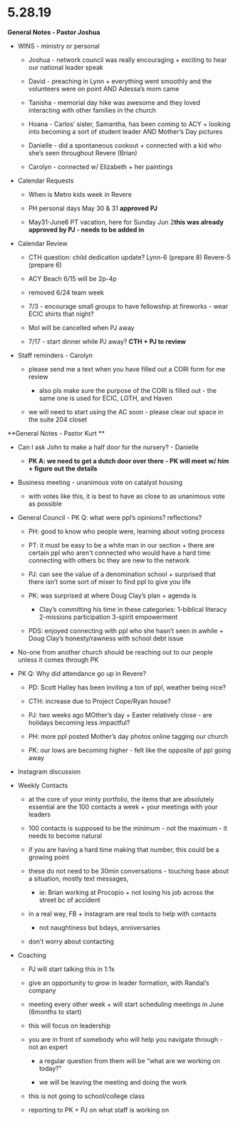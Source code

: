 #  **5.28.19**

**General Notes - Pastor Joshua**

  * WINS - ministry or personal 

    * Joshua - network council was really encouraging + exciting to hear our national leader speak 

    * David - preaching in Lynn + everything went smoothly and the volunteers were on point AND Adessa’s mom came  

    * Tanisha - memorial day hike was awesome and they loved interacting with other families in the church 

    * Hoana - Carlos’ sister, Samantha, has been coming to ACY + looking into becoming a sort of student leader AND Mother’s Day pictures

    * Danielle - did a spontaneous cookout + connected with a kid who she’s seen throughout Revere (Brian)

    * Carolyn - connected w/ Elizabeth + her paintings

  

  * Calendar Requests

    * When is Metro kids week in Revere

    * PH personal days May 30 & 31 **approved PJ**

    * May31-June6 PT vacation, here for Sunday Jun 2**this was already approved by PJ - needs to be added in**

  

  * Calendar Review

    * CTH question: child dedication update? Lynn-6 (prepare 8)  Revere-5 (prepare 6)

    * ACY Beach 6/15 will be 2p-4p

    * removed 6/24 team week

    * 7/3 - encourage small groups to have fellowship at fireworks - wear ECIC shirts that night?

    * MoI will be cancelled when PJ away

    * 7/17 - start dinner while PJ away? **CTH + PJ to review**

  

  * Staff reminders - Carolyn

    * please send me a text when you have filled out a CORI form for me review

      * also pls make sure the purpose of the CORI is filled out - the same one is used for ECIC, LOTH, and Haven

    * we will need to start using the AC soon - please clear out space in the suite 204 closet

  

**General Notes - Pastor Kurt  **

  * Can I ask John to make a half door for the nursery? - Danielle 

    * **PK A: we need to get a dutch door over there - PK will meet w/ him + figure out the details**

  * Business meeting - unanimous vote on catalyst housing 

    * with votes like this, it is best to have as close to as unanimous vote as possible

  * General Council - PK Q: what were ppl’s opinions? reflections?

    * PH: good to know who people were, learning about voting process

    * PT: it must be easy to be a white man in our section + there are certain ppl who aren't connected who would have a hard time connecting with others bc they are new to the network 

    * PJ: can see the value of a denomination school + surprised that there isn’t some sort of mixer to find ppl to give you life

    * PK: was surprised at where Doug Clay’s plan + agenda is

      * Clay’s committing his time in these categories: 1-biblical literacy 2-missions participation 3-spirit empowerment

    * PDS: enjoyed connecting with ppl who she hasn’t seen in awhile + Doug Clay’s honesty/rawness with school debt issue

  * No-one from another church should be reaching out to our people unless it comes through PK

  * PK Q: Why did attendance go up in Revere?

    * PD: Scott Halley has been inviting a ton of ppl, weather being nice? 

    * CTH: increase due to Project Cope/Ryan house? 

    * PJ: two weeks ago MOther’s day + Easter relatively close - are holidays becoming less impactful?

    * PH: more ppl posted Mother’s day photos online tagging our church

    * PK: our lows are becoming higher - felt like the opposite of ppl going away

  * Instagram discussion

  * Weekly Contacts

    * at the core of your minty portfolio, the items that are absolutely essential are the 100 contacts a week + your meetings with your leaders

    * 100 contacts is supposed to be the minimum - not the maximum - it needs to become natural

    * if you are having a hard time making that number, this could be a growing point

    * these do not need to be 30min conversations - touching base about a situation, mostly text messages, 

      * ie: Brian working at Procopio + not losing his job across the street bc of accident

    * in a real way, FB + instagram are real tools to help with contacts

      * not naughtiness but bdays, anniversaries

    * don’t worry about contacting

  * Coaching 

    * PJ will start talking this in 1:1s 

    * give an opportunity to grow in leader formation, with Randal’s company 

    * meeting every other week + will start scheduling meetings in June (6months to start)

    * this will focus on leadership

    * you are in front of somebody who will help you navigate through - not an expert

      * a regular question from them will be “what are we working on today?"

      * we will be leaving the meeting and doing the work

    * this is not going to school/college class

    * reporting to PK + PJ on what staff is working on

  

  

